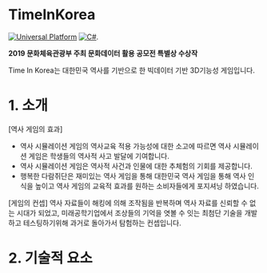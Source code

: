 # TimeInKorea
[![Universal Platform](https://img.shields.io/badge/Platform-Universal-darkgreen?logo=windows&logoColor=white)](https://docs.microsoft.com/ko-kr/windows/uwp/get-started/universal-application-platform-guide) [![C#](https://img.shields.io/badge/C%23-Unity-222?logo=Unity)](https://unity.com/).

**2019 문화체육관광부 주최 문화데이터 활용 공모전 특별상 수상작**

Time In Korea는 대한민국 역사를 기반으로 한 빅데이터 기반 3D기능성 게임입니다.

# 1. 소개
[역사 게임의 효과]
- 역사 시뮬레이션 게임의 역사교육 적용 가능성에 대한 소고에 따르면 역사 시뮬레이션 게임은 학생들의 역사적 사고 발달에 기여합니다.<br>
- 역사 시뮬레이션 게임은 역사적 사건과 인물에 대한 추체험의 기회를 제공합니다.<br>
- 행복한 다람쥐단은 재미있는 역사 게임을 통해 대한민국 역사 게임을 통해 역사 인식을 높이고 역사 게임의 교육적 효과를 원하는 소비자들에게 포지셔닝 하였습니다.

[게임의 컨셉]
 역사 자료들이 해킹에 의해 조작됨을 반복하며 역사 자료를 신뢰할 수 없는 시대가 되었고, 미래공학기업에서 조상들의 기억을 엿볼 수 잇는 최첨단 기술을 개발하고 테스팅하기위해 과거로 돌아가서 탐험하는 컨셉입니다.
 
 # 2. 기술적 요소
 
